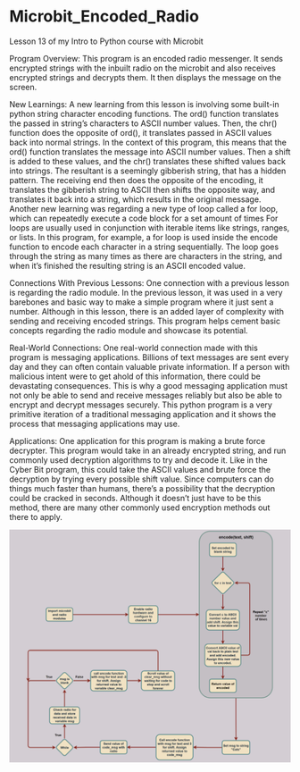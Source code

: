 # Microbit_Encoded_Radio
Lesson 13 of my Intro to Python course with Microbit

Program Overview: This program is an encoded radio messenger. It sends encrypted strings with the inbuilt radio on the microbit and also receives encrypted strings and decrypts them. It then displays the message on the screen. 

New Learnings: A new learning from this lesson is involving some built-in python string character encoding functions. The ord() function translates the passed in string’s characters to ASCII number values. Then, the chr() function does the opposite of ord(), it translates passed in ASCII values back into normal strings. In the context of this program, this means that the ord() function translates the message into ASCII number values. Then a shift is added to these values, and the chr() translates these shifted values back into strings. The resultant is a seemingly gibberish string, that has a hidden pattern. The receiving end then does the opposite of the encoding, it translates the gibberish string to ASCII then shifts the opposite way, and translates it back into a string, which results in the original message. Another new learning was regarding a new type of loop called a for loop, which can repeatedly execute a code block for a set amount of times For loops are usually used in conjunction with iterable items like strings, ranges, or lists. In this program, for example, a for loop is used inside the encode function to encode each character in a string sequentially. The loop goes through the string as many times as there are characters in the string, and when it’s finished the resulting string is an ASCII encoded value.

Connections With Previous Lessons: One connection with a previous lesson is regarding the radio module. In the previous lesson, it was used in a very barebones and basic way to make a simple program where it just sent a number. Although in this lesson, there is an added layer of complexity with sending and receiving encoded strings. This program helps cement basic concepts regarding the radio module and showcase its potential. 

Real-World Connections: One real-world connection made with this program is messaging applications. Billions of text messages are sent every day and they can often contain valuable private information. If a person with malicious intent were to get ahold of this information, there could be devastating consequences. This is why a good messaging application must not only be able to send and receive messages reliably but also be able to encrypt and decrypt messages securely. This python program is a very primitive iteration of a traditional messaging application and it shows the process that messaging applications may use.

Applications: One application for this program is making a brute force decrypter. This program would take in an already encrypted string, and run commonly used decryption algorithms to try and decode it. Like in the Cyber Bit program, this could take the ASCII values and brute force the decryption by trying every possible shift value. Since computers can do things much faster than humans, there’s a possibility that the decryption could be cracked in seconds. Although it doesn’t just have to be this method, there are many other commonly used encryption methods out there to apply.

![Image](Flowchart.jpg)
